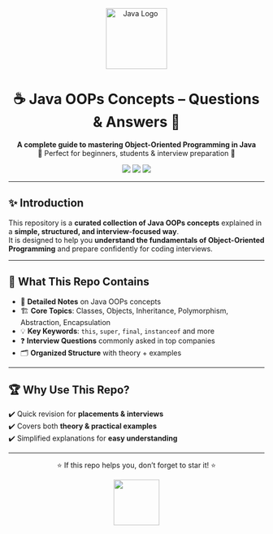 <p align="center">
  <img src="https://upload.wikimedia.org/wikipedia/en/3/30/Java_programming_language_logo.svg" width="120" alt="Java Logo"/>
</p>

<h1 align="center">☕ Java OOPs Concepts – Questions & Answers 🚀</h1>

<p align="center">
  <b>A complete guide to mastering Object-Oriented Programming in Java</b><br>
  🎯 Perfect for beginners, students & interview preparation 🎯
</p>

<p align="center">
  <img src="https://img.shields.io/badge/Language-Java-red?style=for-the-badge&logo=java" />
  <img src="https://img.shields.io/badge/Category-OOPs-blue?style=for-the-badge&logo=openai" />
  <img src="https://img.shields.io/badge/Level-Beginner%20to%20Advanced-brightgreen?style=for-the-badge" />
</p>

---

## ✨ Introduction

This repository is a **curated collection of Java OOPs concepts** explained in a **simple, structured, and interview-focused way**.  
It is designed to help you **understand the fundamentals of Object-Oriented Programming** and prepare confidently for coding interviews.  

---

## 📖 What This Repo Contains

- 📘 **Detailed Notes** on Java OOPs concepts  
- 🏗 **Core Topics**: Classes, Objects, Inheritance, Polymorphism, Abstraction, Encapsulation  
- 💡 **Key Keywords**: `this`, `super`, `final`, `instanceof` and more  
- ❓ **Interview Questions** commonly asked in top companies  
- 🗂 **Organized Structure** with theory + examples  

---

## 🏆 Why Use This Repo?

✔️ Quick revision for **placements & interviews**  
✔️ Covers both **theory & practical examples**  
✔️ Simplified explanations for **easy understanding**  

---

<p align="center">
  ⭐ If this repo helps you, don’t forget to star it! ⭐
</p>

<p align="center">
  <img src="https://img.icons8.com/color/96/000000/java-coffee-cup-logo.png" width="90"/>
</p>
